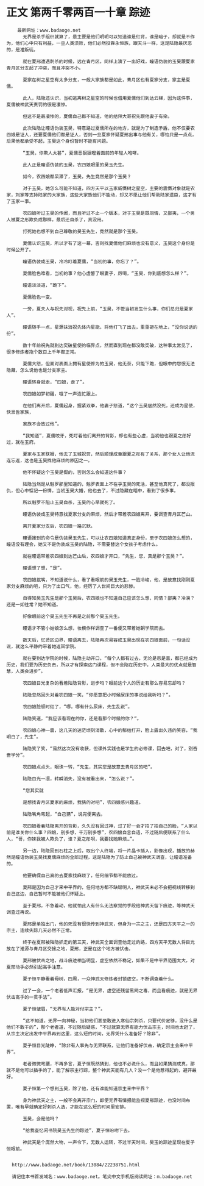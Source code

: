 # 正文 第两千零两百一十章 踪迹
        最新网址：www.badaoge.net
          无界是杀手组织就算了，最主要是他们明明可以知道谁是红背，谁是暗子，却就是不作为，他们心中只有利益，一旦人类溃败，他们必然投靠永恒族，跟天斗一样，这是陆隐最厌恶的，是准叛徒。
      
          就在夏邢遭遇刺杀的时候，远在青月区，同样上演了一出好戏，瞳语伪装的玉昊跟夏家青月区分支起了冲突，而且冲突不小。
      
          夏家在树之星空有太多分支，一般大家族都是如此，青月区也有夏家分支，家主是夏儒。
      
          此人，陆隐还认识，当初逃离树之星空的时候也借用夏儒他们到达云梯，因为这件事，夏儒被神武天责罚的很是凄惨。
      
          但这不是最凄惨的，夏儒自己都不知道，他的结拜大哥祝先跟他妻子有染。
      
          此次陆隐让瞳语伪装玉昊，特意路过夏儒所在的地方，就是为了制造矛盾，他不仅要农四娘是证人，还要夏儒他们都是证人，否则一旦夏家怀疑夏邢出事与他有关，哪怕只是一点点，后果他都承受不起，玉昊这个身份暂时不能有问题。
      
          “玉昊，你欺人太甚”，夏儒恶狠狠瞪着面前的年轻人咆哮。
      
          此人正是瞳语伪装的玉昊，农四娘眼里的昊玉先生。
      
          如今，农四娘都呆滞了，玉昊，先生竟然是那个玉昊？
      
          对于玉昊，她怎么可能不知道，四方天平以玉家威慑树之星空，主要的震慑对象就是农家，刘家等支持陆家的大家族，这些大家族他们不能动，却又不愿让他们帮助陆家遗臣，这才有了玉家一事。
      
          农四娘听过玉昊的传闻，而且听过不止一个版本，对于玉昊是既同情，又鄙夷，一个男人被夏之彤欺负成那样，最后还自杀了，真没用。
      
          打死她也想不到自己尊敬的昊玉先生，竟然就是那个玉昊。
      
          夏儒认识玉昊，所以才有了这一幕，否则找夏儒他们麻烦也没有意义，玉昊这个身份是时候公开了。
      
          瞳语伪装成玉昊，冷冷盯着夏儒，“当初的事，你忘了？”。
      
          夏儒脸色难看，当初的事？他心虚瞥了眼妻子，厉喝，“玉昊，你到底想怎么样？”。
      
          瞳语淡淡道，“跪下”。
      
          夏儒脸色一变。
      
          一旁，夏夫人与祝先对视，祝先上前，“玉昊，不管当初发生什么事，你们总归是夏家人”。
      
          瞳语随手一点，星源抹消祝先体内星能，将他打飞了出去，重重砸在地上，“没你说话的份”。
      
          数十年前祝先就到达突破星使的临界点，然而直到现在都没敢突破，这种事太常见了，很多修炼者拖个数百上千年都正常。
      
          夏儒大怒，但面对表面上拥有星使修为的玉昊，他无奈，只能下跪，但眼中的怨恨无法隐藏，怎么说他也是分支家主。
      
          瞳语转身就走，“四娘，走了”。
      
          农四娘如梦初醒，哦了一声连忙跟上。
      
          在他们离开后，夏儒起身，握紧双拳，他妻子怒道，“这个玉昊居然没死，还成为星使，快禀告家族，
      
          家族不会放过他”。
      
          “我知道”，夏儒咬牙，死盯着他们离开的背影，却也有些心虚，当初他也跟夏之彤好过，就在玉府。
      
          夏家与玉家联姻，他去了玉城祝贺，然后顺理成章跟夏之彤有了关系，那个女人让他流连忘返，这也是玉昊找他麻烦的原因之一。
      
          他不怀疑这个玉昊是假的，否则怎么会知道这件事？
      
          陆隐当然是从魁罗那里知道的，魁罗表面上不在乎玉昊的死活，甚至他真死了，都没报仇，但心中惦记一份情，当初玉昊大婚，他也去了，不过隐藏在暗中，看到了很多事。
      
          所以魁罗不阻止玉昊自杀，玉昊的心早就死了。
      
          瞳语伪装成玉昊特意找夏家分支的麻烦，然后才带着农四娘离开，要调查青月区芒山。
      
          离开夏家分支后，农四娘一路沉默。
      
          瞳语接到的命令是伪装昊玉先生，可以让农四娘知道真正身份，至于农四娘怎么想的，瞳语没有理会，她又不是伪装成玉昊的陆隐，不需要替这个女孩子考虑什么。
      
          就在瞳语带着农四娘到达芒山后，农四娘才开口，“先生，您，真是那个玉昊？”。
      
          瞳语想了想，“是”。
      
          农四娘抿嘴，不知道说什么，看了看眼前的昊玉先生，一脸冷峻，他，是故意找刚刚夏家分支麻烦的吧，只为了出口气，他，经历了人世间巨大的悲惨。
      
          自得知昊玉先生是那个玉昊后，农四娘也不知道自己应该怎么想，同情？鄙夷？冷漠？还是一如往常？她不知道。
      
          好像眼前这个昊玉先生不再是之前那个昊玉先生。
      
          瞳语才不管小姑娘怎么想，妆模作样调查了一番便又带着她朝学院而去。
      
          数天后，忆贤区边界，瞳语离去，陆隐再次易容成玉昊出现在农四娘面前，一句话没说，就这么平静的带着她返回学院。
      
          就在要到达学院的时候，陆隐主动开口，“每个人都有过去，无论是悲是喜，都已经成为历史，我们要为历史负责，所以才有探索这门课程，但不会陷在历史中，人类最大的优点就是智慧，人类会进步”。
      
          农四娘目光复杂的看着陆隐背影，进步吗？眼前这个人的历史有那么容易忘却吗？
      
          陆隐忽然回头对着农四娘一笑，“你愿意把小时候尿床的事说给我听吗？”。
      
          农四娘脸顿时红了，“哪，哪有什么尿床，先生乱说”。
      
          陆隐笑道，“我应该看现在的你，还是看那个时候的你？“。
      
          农四娘心神一震，这几天的迷茫顷刻消散，心中的郁结打开，脸上露出久违的笑容，“我明白了，先生”。
      
          陆隐笑了笑，“虽然这次没有收获，但课外实践也是学生的必修课，回去吧，对了，别吝啬学分”。
      
          农四娘点点头，眼珠一转，“先生，其实您是故意去青月区的吧”。
      
          陆隐目光一凛，转瞬消失，没有被看出来，“怎么说？”。
      
          “您其实就
      
          是想找青月区夏家的麻烦，我猜的对吧”，农四娘感兴趣道。
      
          陆隐嘴角弯起，“自己猜”，说完便离去。
      
          农四娘看着陆隐离开的背影，久久没有回过神，过了好一会才拍了拍自己的脸，“人家以前是谁关你什么事？四娘，别多想，千万别多想”，农四娘自言自语，不过随后便联系了什么人，“哥，你妹我被人欺负了，谁？夏之彤呗，我要找她麻烦…”。
      
          另一边，陆隐回到石柱之上后，取出个人终端，将一片晶卡插入，影像出现，播放的赫然是瞳语伪装玉昊找夏儒麻烦的全部过程，这是陆隐为了防止自己被神武天调查，让瞳语准备的。
      
          他要确保自己真的去夏家找麻烦了，任何细节都不能放过。
      
          夏邢是因为自己才来中平界的，任何地方都不缺聪明人，神武天未必不会把视线转移到自己这边，自己暂时不能被他们怀疑上。
      
          至于夏邢，不急着动，他就怕此人有什么无法察觉的手段给神武天留下痕迹，等神武天调查过再说。
      
          夏邢是单独出门，他的死没有很快传到神武天，但身为一宗之主，还是四方天平之一的宗主，连续失踪几天必然不正常。
      
          终于在夏邢被陆隐抓走的第三天，神武天全面调查他走过的路，四方天平无数人将目光放在了淮源与青月区交接之地，夏邢，正是在这个地方被伏击。
      
          夏邢被伏击之地，战斗痕迹相当明显，虚空依然不稳定，如果不是中平界范围太大，对夏邢动手必然引起高手注意。
      
          夏子恒平静看着母树，四周，一众神武天修炼者封锁虚空，不断调查着什么。
      
          过了一会，一个老者低声汇报，“是无界，虚空还残留黑网之毒，而且看痕迹，就是无界伏击高手的一贯手法”。
      
          夏子恒皱眉，“无界有人能对付宗主？”。
      
          “这不知道，无界一向神秘，当初他们甚至敢进入寒仙宗刺杀，只要代价足够，没什么是他们不敢干的”，那个老者道，不过随后疑惑，“不过就算无界有能力伏击宗主，时间也太赶了，从宗主决定出发中平界再到这里，这么短的时间，无界凭什么准备好？除非”。
      
          夏子恒目光陡睁，“除非有人事先与无界联系，让他们准备好伏击，确定宗主会来中平界”。
      
          老者微微弯腰，不再多言，夏子恒既然猜到，他也不必说什么，而且如果猜测成真，那就不是他可以插手的了，能了解宗主行踪，整个神武天能有几人？没一个是他惹得起的，避开最好。
      
          夏子恒第一个想到玉昊，除了他，还有谁能知道宗主来中平界？
      
          身为神武天之主，一般不会离开宗门，即便无界有情报能监视夏邢踪迹，也没时间布置，唯有早就确定好刺杀人选，才能在这么短的时间里安排。
      
          玉昊，会是他吗？
      
          “给我查忆闲书院昊玉先生的踪迹”，夏子恒吩咐下去。
      
          神武天是个庞然大物，一声令下，无数人运转，不过半天时间，昊玉的踪迹呈现在夏子恒眼前。
      
      
      http://www.badaoge.net/book/13084/22238751.html
      
      请记住本书首发域名：www.badaoge.net。笔尖中文手机版阅读网址：m.badaoge.net